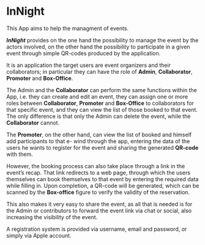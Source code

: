 # InNight
This App aims to help the managment of events.

***InNight*** provides on the one hand the possibility to manage the event by the actors involved, on the other hand the possibility to participate in a given event through simple QR-codes produced by the application.

It is an application the target users are event organizers and their collaborators; in particular they can have the role of **Admin**, **Collaborator**, **Promoter** and **Box-Office**.

The Admin and the **Collaborator** can perform the same functions within the App, i.e. they can create and edit an event, they can assign one or more roles between **Collaborator**, **Promoter** and **Box-Office** to collaborators for that specific event, and they can view the list of those booked to that event. The only difference is that only the Admin can delete the event, while the **Collaborator** cannot.

The **Promoter**, on the other hand, can view the list of booked and himself add participants to that e- wind through the app, entering the data of the users he wants to register for the event and sharing the generated **QR-code** with them.

However, the booking process can also take place through a link in the event’s recap. That link redirects to a web page, through which the users themselves can book themselves to that event by entering the required data while filling in. Upon completion, a QR-code will be generated, which can be scanned by the **Box-office** figure to verify the validity of the reservation.

This also makes it very easy to share the event, as all that is needed is for the Admin or contributors to forward the event link via chat or social, also increasing the visibility of the event.

A registration system is provided via username, email and password, or simply via Apple account.

